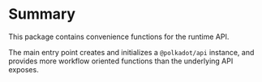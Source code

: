 # Summary

This package contains convenience functions for the runtime API.

The main entry point creates and initializes a `@polkadot/api` instance, and
provides more workflow oriented functions than the underlying API exposes.
